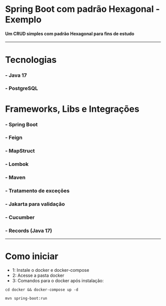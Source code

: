 # Spring Boot com padrão Hexagonal - Exemplo

#### Um CRUD simples com padrão Hexagonal para fins de estudo

---

# Tecnologias
### - Java 17
### - PostgreSQL

# Frameworks, Libs e Integrações
### - Spring Boot
### - Feign
### - MapStruct
### - Lombok
### - Maven
### - Tratamento de exceções
### - Jakarta para validação
### - Cucumber
### - Records (Java 17)

___
# Como iniciar
- 1: Instale o docker e docker-compose
- 2: Acesse a pasta docker
- 3: Comandos para o docker após instalação:
```shell script
cd docker && docker-compose up -d

mvn spring-boot:run
```